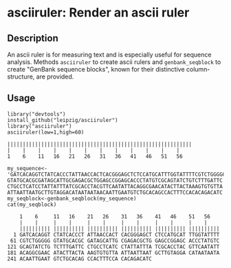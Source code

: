 # asciiruler: Render an ascii ruler

## Description

An ascii ruler is for measuring text and is especially useful for sequence analysis. Methods `asciiruler` to create ascii rulers and `genbank_seqblock` to create "GenBank sequence blocks", known for their distinctive column-structure, are provided.

## Usage



```
library("devtools")
install_github("leipzig/asciiruler")
library("asciiruler")
asciiruler(low=1,high=60)
```

```
||||||||||||||||||||||||||||||||||||||||||||||||||||||||||||
|    |    |    |    |    |    |    |    |    |    |    |    
1    6    11   16   21   26   31   36   41   46   51   56   
```

```
my_sequence<-
'GATCACAGGTCTATCACCCTATTAACCACTCACGGGAGCTCTCCATGCATTTGGTATTTTCGTCTGGGGG
GTATGCACGCGATAGCATTGCGAGACGCTGGAGCCGGAGCACCCTATGTCGCAGTATCTGTCTTTGATTC
CTGCCTCATCCTATTATTTATCGCACCTACGTTCAATATTACAGGCGAACATACTTACTAAAGTGTGTTA
ATTAATTAATGCTTGTAGGACATAATAATAACAATTGAATGTCTGCACAGCCACTTTCCACACAGACATC'
my_seqblock<-genbank_seqblock(my_sequence)
cat(my_seqblock)
```

```
    1    6     11   16    21   26    31   36    41   46    51   56   
    |    |     |    |     |    |     |    |     |    |     |    |    
    |||||||||| |||||||||| |||||||||| |||||||||| |||||||||| ||||||||||
  1 GATCACAGGT CTATCACCCT ATTAACCACT CACGGGAGCT CTCCATGCAT TTGGTATTTT
 61 CGTCTGGGGG GTATGCACGC GATAGCATTG CGAGACGCTG GAGCCGGAGC ACCCTATGTC
121 GCAGTATCTG TCTTTGATTC CTGCCTCATC CTATTATTTA TCGCACCTAC GTTCAATATT
181 ACAGGCGAAC ATACTTACTA AAGTGTGTTA ATTAATTAAT GCTTGTAGGA CATAATAATA
241 ACAATTGAAT GTCTGCACAG CCACTTTCCA CACAGACATC
```
